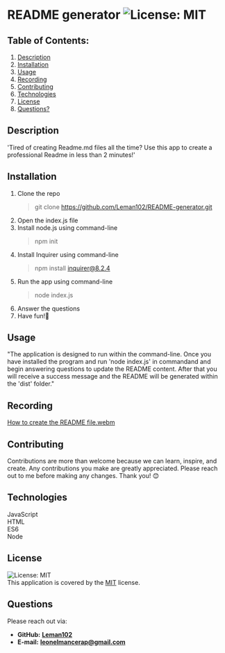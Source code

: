 # README generator  ![License: MIT](https://img.shields.io/badge/License-MIT-yellow.svg)
## Table of Contents:
1. [Description](#description) 
2. [Installation](#installation)
3. [Usage](#usage)
4. [Recording](#recording)
5. [Contributing](#contributing)
6. [Technologies](#technologies)
7. [License](#license)
8. [Questions?](#questions)

## Description
'Tired of creating Readme.md files all the time? Use this app to create a professional Readme in less than 2 minutes!'
## Installation
1. Clone the repo
   > git clone https://github.com/Leman102/README-generator.git
2. Open the index.js file
3. Install node.js using command-line
   > npm init
4. Install Inquirer using command-line
   > npm install inquirer@8.2.4
5. Run the app using command-line
   > node index.js
6. Answer the questions
7. Have fun!🤘
## Usage
"The application is designed to run within the command-line. Once you have installed the program and run 'node index.js' in commandand and begin answering questions to update the README content. After that you will receive a success message and the README will be generated within the 'dist' folder."
## Recording
[How to create the README file.webm](https://user-images.githubusercontent.com/64149102/177218513-2371f654-3168-435d-b236-f434ac43116a.webm)
## Contributing
Contributions are more than welcome because we can learn, inspire, and create. Any contributions you make are greatly appreciated.
Please reach out to me before making any changes.
Thank you! 😊
## Technologies
JavaScript<br>HTML<br>ES6<br>Node
## License
![License: MIT](https://img.shields.io/badge/License-MIT-yellow.svg)
<br />
This application is covered by the [MIT](https://choosealicense.com/licenses/) license.
## Questions
Please reach out via:
- **GitHub:**
  **[Leman102](https://github.com/Leman102)**
- **E-mail:**
  **leonelmancerap@gmail.com**
